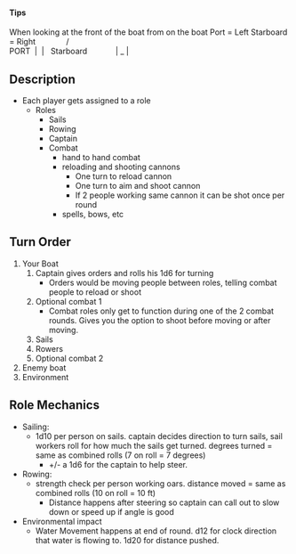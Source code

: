 
#### Tips
When looking at the front of the boat from on the boat
Port = Left
Starboard = Right
             /  \
PORT   |   |   Starboard
            | _ |
            
## Description
- Each player gets assigned to a role
	- Roles
		- Sails
		- Rowing
		- Captain
		- Combat 
			- hand to hand combat
			- reloading and shooting cannons
				- One turn to reload cannon
				- One turn to aim and shoot cannon
				- If 2 people working same cannon it can be shot once per round
			- spells, bows, etc


## Turn Order
1. Your Boat
	1. Captain gives orders and rolls his 1d6 for turning
		- Orders would be moving people between roles, telling combat people to reload or shoot  
	2. Optional combat 1
		- Combat roles only get to function during one of the 2 combat rounds. Gives you the option to shoot before moving or after moving.
	3. Sails 
	4. Rowers
	5. Optional combat 2
2. Enemy boat
3. Environment


## Role Mechanics
- Sailing:
	- 1d10 per person on sails. captain decides direction to turn sails, sail workers roll for how much the sails get turned. degrees turned = same as combined rolls (7 on roll = 7 degrees)
		- +/- a 1d6 for the captain to help steer. 
- Rowing:
	- strength check per person working oars. distance moved = same as combined rolls (10 on roll = 10 ft)
		- Distance happens after steering so captain can call out to slow down or speed up if angle is good
- Environmental impact
	- Water Movement happens at end of round. d12 for clock direction that water is flowing to. 1d20 for distance pushed.




